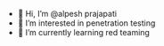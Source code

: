 - 👋 Hi, I’m @alpesh prajapati
- 👀 I’m interested in penetration testing
- 🌱 I’m currently  learning red teaming

<!---
alpeshrp27/alpeshrp27 is a ✨ special ✨ repository because its `README.md` (this file) appears on your GitHub profile.
You can click the Preview link to take a look at your changes.
--->
